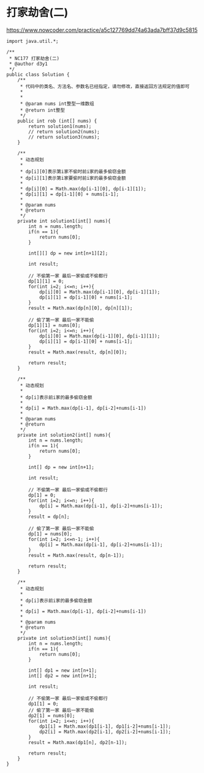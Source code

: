 # 打家劫舍(二)
https://www.nowcoder.com/practice/a5c127769dd74a63ada7bff37d9c5815

    import java.util.*;
    
    /**
     * NC177 打家劫舍(二)
     * @author d3y1
     */
    public class Solution {
        /**
         * 代码中的类名、方法名、参数名已经指定，请勿修改，直接返回方法规定的值即可
         *
         *
         * @param nums int整型一维数组
         * @return int整型
         */
        public int rob (int[] nums) {
            return solution1(nums);
            // return solution2(nums);
            // return solution3(nums);
        }
    
        /**
         * 动态规划
         *
         * dp[i][0]表示第i家不偷时前i家的最多偷窃金额
         * dp[i][1]表示第i家要偷时前i家的最多偷窃金额
         *
         * dp[i][0] = Math.max(dp[i-1][0], dp[i-1][1]);
         * dp[i][1] = dp[i-1][0] + nums[i-1];
         *
         * @param nums
         * @return
         */
        private int solution1(int[] nums){
            int n = nums.length;
            if(n == 1){
                return nums[0];
            }
    
            int[][] dp = new int[n+1][2];
    
            int result;
    
            // 不偷第一家 最后一家偷或不偷都行
            dp[1][1] = 0;
            for(int i=2; i<=n; i++){
                dp[i][0] = Math.max(dp[i-1][0], dp[i-1][1]);
                dp[i][1] = dp[i-1][0] + nums[i-1];
            }
            result = Math.max(dp[n][0], dp[n][1]);
    
            // 偷了第一家 最后一家不能偷
            dp[1][1] = nums[0];
            for(int i=2; i<=n; i++){
                dp[i][0] = Math.max(dp[i-1][0], dp[i-1][1]);
                dp[i][1] = dp[i-1][0] + nums[i-1];
            }
            result = Math.max(result, dp[n][0]);
    
            return result;
        }
    
        /**
         * 动态规划
         *
         * dp[i]表示前i家的最多偷窃金额
         *
         * dp[i] = Math.max(dp[i-1], dp[i-2]+nums[i-1])
         *
         * @param nums
         * @return
         */
        private int solution2(int[] nums){
            int n = nums.length;
            if(n == 1){
                return nums[0];
            }
    
            int[] dp = new int[n+1];
    
            int result;
    
            // 不偷第一家 最后一家偷或不偷都行
            dp[1] = 0;
            for(int i=2; i<=n; i++){
                dp[i] = Math.max(dp[i-1], dp[i-2]+nums[i-1]);
            }
            result = dp[n];
    
            // 偷了第一家 最后一家不能偷
            dp[1] = nums[0];
            for(int i=2; i<=n-1; i++){
                dp[i] = Math.max(dp[i-1], dp[i-2]+nums[i-1]);
            }
            result = Math.max(result, dp[n-1]);
    
            return result;
        }
    
        /**
         * 动态规划
         *
         * dp[i]表示前i家的最多偷窃金额
         *
         * dp[i] = Math.max(dp[i-1], dp[i-2]+nums[i-1])
         *
         * @param nums
         * @return
         */
        private int solution3(int[] nums){
            int n = nums.length;
            if(n == 1){
                return nums[0];
            }
    
            int[] dp1 = new int[n+1];
            int[] dp2 = new int[n+1];
    
            int result;
    
            // 不偷第一家 最后一家偷或不偷都行
            dp1[1] = 0;
            // 偷了第一家 最后一家不能偷
            dp2[1] = nums[0];
            for(int i=2; i<=n; i++){
                dp1[i] = Math.max(dp1[i-1], dp1[i-2]+nums[i-1]);
                dp2[i] = Math.max(dp2[i-1], dp2[i-2]+nums[i-1]);
            }
            result = Math.max(dp1[n], dp2[n-1]);
    
            return result;
        }
    }
    

